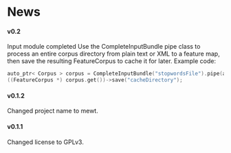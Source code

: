 News
====

#### v0.2

Input module completed 
Use the CompleteInputBundle pipe class to process an entire corpus directory from plain text or XML to a feature map, then save the resulting FeatureCorpus to cache it for later.
Example code:
````C++
auto_ptr< Corpus > corpus = CompleteInputBundle("stopwordsFile").pipe(auto_ptr< Corpus >(new Corpus("corpusDirectory", DOCUMENT_TYPE_BASIC)));
((FeatureCorpus *) corpus.get())->save("cacheDirectory");
````

#### v0.1.2

Changed project name to mewt.

#### v0.1.1

Changed license to GPLv3.

